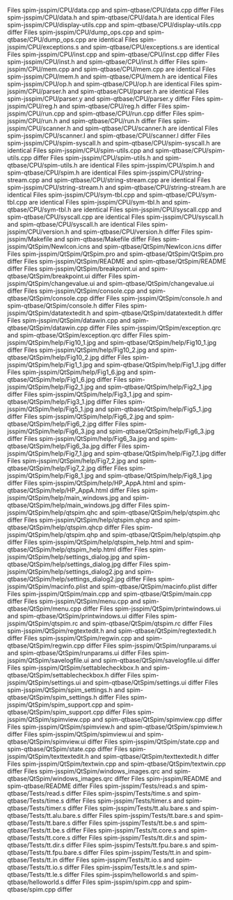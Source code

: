 Files spim-jsspim/CPU/data.cpp and spim-qtbase/CPU/data.cpp differ
Files spim-jsspim/CPU/data.h and spim-qtbase/CPU/data.h are identical
Files spim-jsspim/CPU/display-utils.cpp and spim-qtbase/CPU/display-utils.cpp differ
Files spim-jsspim/CPU/dump_ops.cpp and spim-qtbase/CPU/dump_ops.cpp are identical
Files spim-jsspim/CPU/exceptions.s and spim-qtbase/CPU/exceptions.s are identical
Files spim-jsspim/CPU/inst.cpp and spim-qtbase/CPU/inst.cpp differ
Files spim-jsspim/CPU/inst.h and spim-qtbase/CPU/inst.h differ
Files spim-jsspim/CPU/mem.cpp and spim-qtbase/CPU/mem.cpp are identical
Files spim-jsspim/CPU/mem.h and spim-qtbase/CPU/mem.h are identical
Files spim-jsspim/CPU/op.h and spim-qtbase/CPU/op.h are identical
Files spim-jsspim/CPU/parser.h and spim-qtbase/CPU/parser.h are identical
Files spim-jsspim/CPU/parser.y and spim-qtbase/CPU/parser.y differ
Files spim-jsspim/CPU/reg.h and spim-qtbase/CPU/reg.h differ
Files spim-jsspim/CPU/run.cpp and spim-qtbase/CPU/run.cpp differ
Files spim-jsspim/CPU/run.h and spim-qtbase/CPU/run.h differ
Files spim-jsspim/CPU/scanner.h and spim-qtbase/CPU/scanner.h are identical
Files spim-jsspim/CPU/scanner.l and spim-qtbase/CPU/scanner.l differ
Files spim-jsspim/CPU/spim-syscall.h and spim-qtbase/CPU/spim-syscall.h are identical
Files spim-jsspim/CPU/spim-utils.cpp and spim-qtbase/CPU/spim-utils.cpp differ
Files spim-jsspim/CPU/spim-utils.h and spim-qtbase/CPU/spim-utils.h are identical
Files spim-jsspim/CPU/spim.h and spim-qtbase/CPU/spim.h are identical
Files spim-jsspim/CPU/string-stream.cpp and spim-qtbase/CPU/string-stream.cpp are identical
Files spim-jsspim/CPU/string-stream.h and spim-qtbase/CPU/string-stream.h are identical
Files spim-jsspim/CPU/sym-tbl.cpp and spim-qtbase/CPU/sym-tbl.cpp are identical
Files spim-jsspim/CPU/sym-tbl.h and spim-qtbase/CPU/sym-tbl.h are identical
Files spim-jsspim/CPU/syscall.cpp and spim-qtbase/CPU/syscall.cpp are identical
Files spim-jsspim/CPU/syscall.h and spim-qtbase/CPU/syscall.h are identical
Files spim-jsspim/CPU/version.h and spim-qtbase/CPU/version.h differ
Files spim-jsspim/Makefile and spim-qtbase/Makefile differ
Files spim-jsspim/QtSpim/NewIcon.icns and spim-qtbase/QtSpim/NewIcon.icns differ
Files spim-jsspim/QtSpim/QtSpim.pro and spim-qtbase/QtSpim/QtSpim.pro differ
Files spim-jsspim/QtSpim/README and spim-qtbase/QtSpim/README differ
Files spim-jsspim/QtSpim/breakpoint.ui and spim-qtbase/QtSpim/breakpoint.ui differ
Files spim-jsspim/QtSpim/changevalue.ui and spim-qtbase/QtSpim/changevalue.ui differ
Files spim-jsspim/QtSpim/console.cpp and spim-qtbase/QtSpim/console.cpp differ
Files spim-jsspim/QtSpim/console.h and spim-qtbase/QtSpim/console.h differ
Files spim-jsspim/QtSpim/datatextedit.h and spim-qtbase/QtSpim/datatextedit.h differ
Files spim-jsspim/QtSpim/datawin.cpp and spim-qtbase/QtSpim/datawin.cpp differ
Files spim-jsspim/QtSpim/exception.qrc and spim-qtbase/QtSpim/exception.qrc differ
Files spim-jsspim/QtSpim/help/Fig10_1.jpg and spim-qtbase/QtSpim/help/Fig10_1.jpg differ
Files spim-jsspim/QtSpim/help/Fig10_2.jpg and spim-qtbase/QtSpim/help/Fig10_2.jpg differ
Files spim-jsspim/QtSpim/help/Fig1_1.jpg and spim-qtbase/QtSpim/help/Fig1_1.jpg differ
Files spim-jsspim/QtSpim/help/Fig1_6.jpg and spim-qtbase/QtSpim/help/Fig1_6.jpg differ
Files spim-jsspim/QtSpim/help/Fig2_1.jpg and spim-qtbase/QtSpim/help/Fig2_1.jpg differ
Files spim-jsspim/QtSpim/help/Fig3_1.jpg and spim-qtbase/QtSpim/help/Fig3_1.jpg differ
Files spim-jsspim/QtSpim/help/Fig5_1.jpg and spim-qtbase/QtSpim/help/Fig5_1.jpg differ
Files spim-jsspim/QtSpim/help/Fig6_2.jpg and spim-qtbase/QtSpim/help/Fig6_2.jpg differ
Files spim-jsspim/QtSpim/help/Fig6_3.jpg and spim-qtbase/QtSpim/help/Fig6_3.jpg differ
Files spim-jsspim/QtSpim/help/Fig6_3a.jpg and spim-qtbase/QtSpim/help/Fig6_3a.jpg differ
Files spim-jsspim/QtSpim/help/Fig7_1.jpg and spim-qtbase/QtSpim/help/Fig7_1.jpg differ
Files spim-jsspim/QtSpim/help/Fig7_2.jpg and spim-qtbase/QtSpim/help/Fig7_2.jpg differ
Files spim-jsspim/QtSpim/help/Fig8_1.jpg and spim-qtbase/QtSpim/help/Fig8_1.jpg differ
Files spim-jsspim/QtSpim/help/HP_AppA.html and spim-qtbase/QtSpim/help/HP_AppA.html differ
Files spim-jsspim/QtSpim/help/main_windows.jpg and spim-qtbase/QtSpim/help/main_windows.jpg differ
Files spim-jsspim/QtSpim/help/qtspim.qhc and spim-qtbase/QtSpim/help/qtspim.qhc differ
Files spim-jsspim/QtSpim/help/qtspim.qhcp and spim-qtbase/QtSpim/help/qtspim.qhcp differ
Files spim-jsspim/QtSpim/help/qtspim.qhp and spim-qtbase/QtSpim/help/qtspim.qhp differ
Files spim-jsspim/QtSpim/help/qtspim_help.html and spim-qtbase/QtSpim/help/qtspim_help.html differ
Files spim-jsspim/QtSpim/help/settings_dialog.jpg and spim-qtbase/QtSpim/help/settings_dialog.jpg differ
Files spim-jsspim/QtSpim/help/settings_dialog2.jpg and spim-qtbase/QtSpim/help/settings_dialog2.jpg differ
Files spim-jsspim/QtSpim/macinfo.plist and spim-qtbase/QtSpim/macinfo.plist differ
Files spim-jsspim/QtSpim/main.cpp and spim-qtbase/QtSpim/main.cpp differ
Files spim-jsspim/QtSpim/menu.cpp and spim-qtbase/QtSpim/menu.cpp differ
Files spim-jsspim/QtSpim/printwindows.ui and spim-qtbase/QtSpim/printwindows.ui differ
Files spim-jsspim/QtSpim/qtspim.rc and spim-qtbase/QtSpim/qtspim.rc differ
Files spim-jsspim/QtSpim/regtextedit.h and spim-qtbase/QtSpim/regtextedit.h differ
Files spim-jsspim/QtSpim/regwin.cpp and spim-qtbase/QtSpim/regwin.cpp differ
Files spim-jsspim/QtSpim/runparams.ui and spim-qtbase/QtSpim/runparams.ui differ
Files spim-jsspim/QtSpim/savelogfile.ui and spim-qtbase/QtSpim/savelogfile.ui differ
Files spim-jsspim/QtSpim/settablecheckbox.h and spim-qtbase/QtSpim/settablecheckbox.h differ
Files spim-jsspim/QtSpim/settings.ui and spim-qtbase/QtSpim/settings.ui differ
Files spim-jsspim/QtSpim/spim_settings.h and spim-qtbase/QtSpim/spim_settings.h differ
Files spim-jsspim/QtSpim/spim_support.cpp and spim-qtbase/QtSpim/spim_support.cpp differ
Files spim-jsspim/QtSpim/spimview.cpp and spim-qtbase/QtSpim/spimview.cpp differ
Files spim-jsspim/QtSpim/spimview.h and spim-qtbase/QtSpim/spimview.h differ
Files spim-jsspim/QtSpim/spimview.ui and spim-qtbase/QtSpim/spimview.ui differ
Files spim-jsspim/QtSpim/state.cpp and spim-qtbase/QtSpim/state.cpp differ
Files spim-jsspim/QtSpim/texttextedit.h and spim-qtbase/QtSpim/texttextedit.h differ
Files spim-jsspim/QtSpim/textwin.cpp and spim-qtbase/QtSpim/textwin.cpp differ
Files spim-jsspim/QtSpim/windows_images.qrc and spim-qtbase/QtSpim/windows_images.qrc differ
Files spim-jsspim/README and spim-qtbase/README differ
Files spim-jsspim/Tests/read.s and spim-qtbase/Tests/read.s differ
Files spim-jsspim/Tests/time.s and spim-qtbase/Tests/time.s differ
Files spim-jsspim/Tests/timer.s and spim-qtbase/Tests/timer.s differ
Files spim-jsspim/Tests/tt.alu.bare.s and spim-qtbase/Tests/tt.alu.bare.s differ
Files spim-jsspim/Tests/tt.bare.s and spim-qtbase/Tests/tt.bare.s differ
Files spim-jsspim/Tests/tt.be.s and spim-qtbase/Tests/tt.be.s differ
Files spim-jsspim/Tests/tt.core.s and spim-qtbase/Tests/tt.core.s differ
Files spim-jsspim/Tests/tt.dir.s and spim-qtbase/Tests/tt.dir.s differ
Files spim-jsspim/Tests/tt.fpu.bare.s and spim-qtbase/Tests/tt.fpu.bare.s differ
Files spim-jsspim/Tests/tt.in and spim-qtbase/Tests/tt.in differ
Files spim-jsspim/Tests/tt.io.s and spim-qtbase/Tests/tt.io.s differ
Files spim-jsspim/Tests/tt.le.s and spim-qtbase/Tests/tt.le.s differ
Files spim-jsspim/helloworld.s and spim-qtbase/helloworld.s differ
Files spim-jsspim/spim.cpp and spim-qtbase/spim.cpp differ
